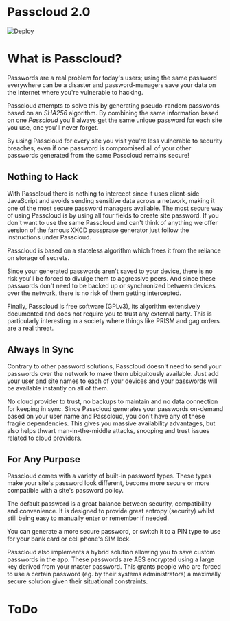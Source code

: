 # Passcloud 2.0

[![Deploy](https://www.herokucdn.com/deploy/button.png)](https://heroku.com/deploy?template=https://github.com/spencerthayer/Passcloud)

# What is Passcloud?

Passwords are a real problem for today's users; using the same password everywhere can be a disaster and password-managers save your data on the Internet where you're vulnerable to hacking.

Passcloud attempts to solve this by generating pseudo-random passwords based on an *SHA256* algorithm. By combining the same information based on one *Passcloud* you'll always get the same unique password for each site you use, one you'll never forget.

By using Passcloud for every site you visit you're less vulnerable to security breaches, even if one password is compromised all of your other passwords generated from the same Passcloud remains secure!

## Nothing to Hack

With Passcloud there is nothing to intercept since it uses client-side JavaScript and avoids sending sensitive data across a network, making it one of the most secure password managers available. The most secure way of using Passcloud is by using all four fields to create site password. If you don't want to use the same Passcloud and can't think of anything we offer version of the famous XKCD passprase generator just follow the instructions under Passcloud.

Passcloud is based on a stateless algorithm which frees it from the reliance on storage of secrets.

Since your generated passwords aren't saved to your device, there is no risk you'll be forced to divulge them to aggressive peers. And since these passwords don't need to be backed up or synchronized between devices over the network, there is no risk of them getting intercepted.

Finally, Passcloud is free software (GPLv3), its algorithm extensively documented and does not require you to trust any external party. This is particularly interesting in a society where things like PRISM and gag orders are a real threat.

## Always In Sync

Contrary to other password solutions, Passcloud doesn't need to send your passwords over the network to make them ubiquitously available. Just add your user and site names to each of your devices and your passwords will be available instantly on all of them.

No cloud provider to trust, no backups to maintain and no data connection for keeping in sync. Since Passcloud generates your passwords on-demand based on your user name and Passcloud, you don't have any of these fragile dependencies. This gives you massive availability advantages, but also helps thwart man-in-the-middle attacks, snooping and trust issues related to cloud providers.

## For Any Purpose

Passcloud comes with a variety of built-in password types. These types make your site's password look different, become more secure or more compatible with a site's password policy.

The default password is a great balance between security, compatibility and convenience. It is designed to provide great entropy (security) whilst still being easy to manually enter or remember if needed.

You can generate a more secure password, or switch it to a PIN type to use for your bank card or cell phone's SIM lock.

Passcloud also implements a hybrid solution allowing you to save custom passwords in the app. These passwords are AES encrypted using a large key derived from your master password. This grants people who are forced to use a certain password (eg. by their systems administrators) a maximally secure solution given their situational constraints.

# ToDo


